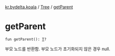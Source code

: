 [kr.bydelta.koala](../index.md) / [Tree](index.md) / [getParent](./get-parent.md)

# getParent

`fun getParent(): `[`T`](index.md#T)`?`

부모 노드를 반환함. 부모 노드가 초기화되지 않은 경우 null.

